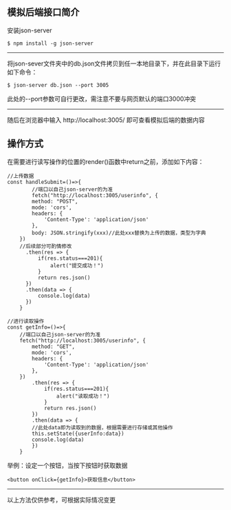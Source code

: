 ## 模拟后端接口简介

安装json-server
```
$ npm install -g json-server
```
---
将json-sever文件夹中的db.json文件拷贝到任一本地目录下，并在此目录下运行如下命令：
```
$ json-server db.json --port 3005
```
此处的--port参数可自行更改，需注意不要与网页默认的端口3000冲突  

------
随后在浏览器中输入 http://localhost:3005/ 即可查看模拟后端的数据内容



## 操作方式
在需要进行读写操作的位置的render()函数中return之前，添加如下内容：  
```
//上传数据
const handleSubmit=()=>{
        //端口以自己json-server的为准
        fetch("http://localhost:3005/userinfo", {
        method: "POST",
        mode: 'cors',
        headers: {
            'Content-Type': 'application/json'
        },
        body: JSON.stringify(xxx)//此处xxx替换为上传的数据，类型为字典
    })
    //后续部分可酌情修改
      .then(res => {
          if(res.status===201){
              alert("提交成功！")
          }
          return res.json()
      })
      .then(data => {
          console.log(data)
      })
    }

//进行读取操作
const getInfo=()=>{
    //端口以自己json-server的为准
    fetch("http://localhost:3005/userinfo", {
        method: "GET",
        mode: 'cors',
        headers: {
            'Content-Type': 'application/json'
        },
    })
        .then(res => {
            if(res.status===201){
                alert("读取成功！")
            }
            return res.json()
        })
        .then(data => {
        //此处data即为读取到的数据，根据需要进行存储或其他操作
        this.setState({userInfo:data})
        console.log(data)
        })
    }
``` 
举例：设定一个按钮，当按下按钮时获取数据
```
<button onClick={getInfo}>获取信息</button>
```
-----
以上方法仅供参考，可根据实际情况变更
